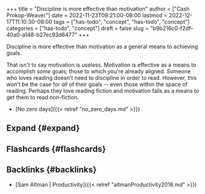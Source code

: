 +++
title = "Discipline is more effective than motivation"
author = ["Cash Prokop-Weaver"]
date = 2022-11-23T09:21:00-08:00
lastmod = 2022-12-17T11:10:30-08:00
tags = ["has-todo", "concept", "has-todo", "concept"]
categories = ["has-todo", "concept"]
draft = false
slug = "b9b216c0-f2df-40a0-a148-b27ec93d6477"
+++

Discipline is more effective than motivation as a general means to achieving goals.

That isn't to say motivation is useless. Motivation is effective as a means to accomplish _some_ goals; those to which you're already aligned. Someone who loves reading doesn't need to discipline in order to read. However, this won't be the case for _all_ of their goals -- even those within the space of reading. Perhaps they love reading fiction and motivation fails as a means to get them to read non-fiction.

-   [No zero days]({{< relref "no_zero_days.md" >}})


## Expand {#expand}


## Flashcards {#flashcards}


## Backlinks {#backlinks}

-   [Sam Altman | Productivity]({{< relref "altmanProductivity2018.md" >}})

